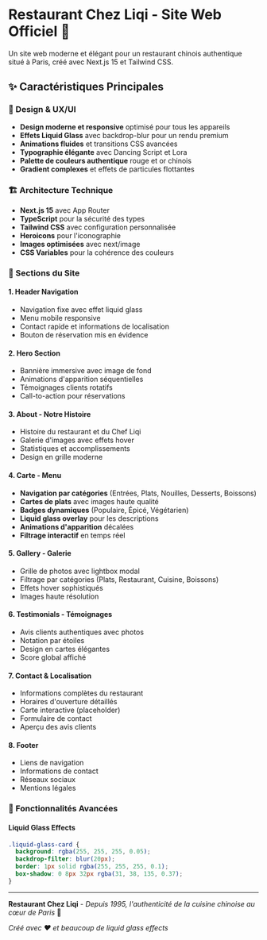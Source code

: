 # Restaurant Chez Liqi - Site Web Officiel 🏮

Un site web moderne et élégant pour un restaurant chinois authentique situé à Paris, créé avec Next.js 15 et Tailwind CSS.

## ✨ Caractéristiques Principales

### 🎨 Design & UX/UI
- **Design moderne et responsive** optimisé pour tous les appareils
- **Effets Liquid Glass** avec backdrop-blur pour un rendu premium
- **Animations fluides** et transitions CSS avancées
- **Typographie élégante** avec Dancing Script et Lora
- **Palette de couleurs authentique** rouge et or chinois
- **Gradient complexes** et effets de particules flottantes

### 🏗️ Architecture Technique
- **Next.js 15** avec App Router
- **TypeScript** pour la sécurité des types
- **Tailwind CSS** avec configuration personnalisée
- **Heroicons** pour l'iconographie
- **Images optimisées** avec next/image
- **CSS Variables** pour la cohérence des couleurs

### 📱 Sections du Site

#### 1. **Header Navigation**
- Navigation fixe avec effet liquid glass
- Menu mobile responsive
- Contact rapide et informations de localisation
- Bouton de réservation mis en évidence

#### 2. **Hero Section**
- Bannière immersive avec image de fond
- Animations d'apparition séquentielles
- Témoignages clients rotatifs
- Call-to-action pour réservations

#### 3. **About - Notre Histoire**
- Histoire du restaurant et du Chef Liqi
- Galerie d'images avec effets hover
- Statistiques et accomplissements
- Design en grille moderne

#### 4. **Carte - Menu**
- **Navigation par catégories** (Entrées, Plats, Nouilles, Desserts, Boissons)
- **Cartes de plats** avec images haute qualité
- **Badges dynamiques** (Populaire, Épicé, Végétarien)
- **Liquid glass overlay** pour les descriptions
- **Animations d'apparition** décalées
- **Filtrage interactif** en temps réel

#### 5. **Gallery - Galerie**
- Grille de photos avec lightbox modal
- Filtrage par catégories (Plats, Restaurant, Cuisine, Boissons)
- Effets hover sophistiqués
- Images haute résolution

#### 6. **Testimonials - Témoignages**
- Avis clients authentiques avec photos
- Notation par étoiles
- Design en cartes élégantes
- Score global affiché

#### 7. **Contact & Localisation**
- Informations complètes du restaurant
- Horaires d'ouverture détaillés
- Carte interactive (placeholder)
- Formulaire de contact
- Aperçu des avis clients

#### 8. **Footer**
- Liens de navigation
- Informations de contact
- Réseaux sociaux
- Mentions légales

### 🔧 Fonctionnalités Avancées

#### Liquid Glass Effects
```css
.liquid-glass-card {
  background: rgba(255, 255, 255, 0.05);
  backdrop-filter: blur(20px);
  border: 1px solid rgba(255, 255, 255, 0.1);
  box-shadow: 0 8px 32px rgba(31, 38, 135, 0.37);
}
```

---

**Restaurant Chez Liqi** - *Depuis 1995, l'authenticité de la cuisine chinoise au cœur de Paris* 🥟

*Créé avec ❤️ et beaucoup de liquid glass effects*
